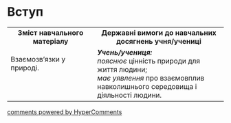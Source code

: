 <div id="hypercomments_widget" class="js-hypercomments-widget invisible"></div>

Вступ
=============================================

<table>
  <tr>
    <td width="40%" align="center"><b>Зміст навчального матеріалу<b></td>
    <td width="60%" align="center"><b>Державні вимоги до навчальних досягнень учня/учениці</b></td>
  </tr>
  <tr>
    <td width="40%" style="vertical-align:top !important;">
      <p>Взаємозв’язки у природі.</p>
    </td>
    <td width="60%" style="vertical-align:top !important;">
    <i><b>Учень/учениця:</b></i><br>
    <i>пояснює</i> цінність природи для життя людини;<br> 
    <i>має уявлення</i> про взаємовплив навколишнього середовища і діяльності людини.
	</td>
  </tr>
</table>

<div class="js-hypercomments-container">
<a href="http://hypercomments.com" class="hc-link" title="comments widget">comments powered by HyperComments</a>
</div>